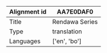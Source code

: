 |Alignment id | AA7E0DAF0
| --- | --- 
|Title | Rendawa Series 
|Type | translation
|Languages | ['en', 'bo']